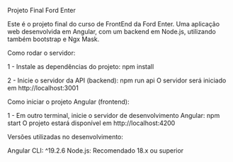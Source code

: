 Projeto Final Ford Enter


Este é o projeto final do curso de FrontEnd da Ford Enter. Uma aplicação web desenvolvida em Angular, com um backend em Node.js, utilizando também bootstrap e Ngx Mask.



Como rodar o servidor:

1 - Instale as dependências do projeto: npm install

2 - Inicie o servidor da API (backend): npm run api O servidor será iniciado em http://localhost:3001

Como iniciar o projeto Angular (frontend):

1 - Em outro terminal, inicie o servidor de desenvolvimento Angular: npm start O projeto estará disponível em http://localhost:4200



Versões utilizadas no desenvolvimento:

Angular CLI: ^19.2.6
Node.js: Recomendado 18.x ou superior
